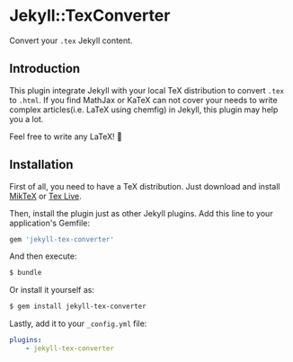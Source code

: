 # Jekyll::TexConverter

Convert your `.tex` Jekyll content.

## Introduction

This plugin integrate Jekyll with your local TeX distribution to convert `.tex` to `.html`. If you find MathJax or KaTeX can not cover your needs to write complex articles(i.e. LaTeX using chemfig) in Jekyll, this plugin may help you a lot.

Feel free to write any LaTeX! &#x1F389;

## Installation

First of all, you need to have a TeX distribution. Just download and install [MikTeX](https://miktex.org/) or [Tex Live](https://tug.org/texlive/).

Then, install the plugin just as other Jekyll plugins. Add this line to your application's Gemfile:

```ruby
gem 'jekyll-tex-converter'
```

And then execute:

```sh
$ bundle
```

Or install it yourself as:

```sh
$ gem install jekyll-tex-converter
```

Lastly, add it to your `_config.yml` file:

```yaml
plugins:
    - jekyll-tex-converter
```